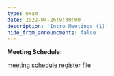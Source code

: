 ```yaml
---
type: exam
date: 2022-04-26T9:30:00
description: 'Intro Meetings (1)'
hide_from_announcments: false
---
```


**Meeting Schedule:**

[meeting schedule register file](https://docs.google.com/spreadsheets/d/1m_tjLnElQ1pfBFgYUA1MTtg1XB4C8hPlRjn251LAEEE/edit?usp=sharing)
